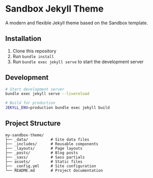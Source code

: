 # Sandbox Jekyll Theme

A modern and flexible Jekyll theme based on the Sandbox template.

## Installation

1. Clone this repository
2. Run `bundle install`
3. Run `bundle exec jekyll serve` to start the development server

## Development

```bash
# Start development server
bundle exec jekyll serve --livereload

# Build for production
JEKYLL_ENV=production bundle exec jekyll build
```

## Project Structure

```
my-sandbox-theme/
├── _data/          # Site data files
├── _includes/      # Reusable components
├── _layouts/       # Page layouts
├── _posts/         # Blog posts
├── _sass/          # Sass partials
├── assets/         # Static files
├── _config.yml     # Site configuration
└── README.md       # Project documentation
```


